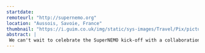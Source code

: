 ```yaml
---
startdate: 
remoteurl: "http://supernemo.org"
location: "Aussois, Savoie, France" 
thumbnail: "https://i.guim.co.uk/img/static/sys-images/Travel/Pix/pictures/2012/12/27/1356627695050/Aussois-on-the-edge-of-th-008.jpg?width=620&dpr=1&s=none&crop=none"
abstract: |
 We can't wait to celebrate the SuperNEMO kick-off with a collaboration meeting and party in beautiful Aussois, close to the lab!
---
```

